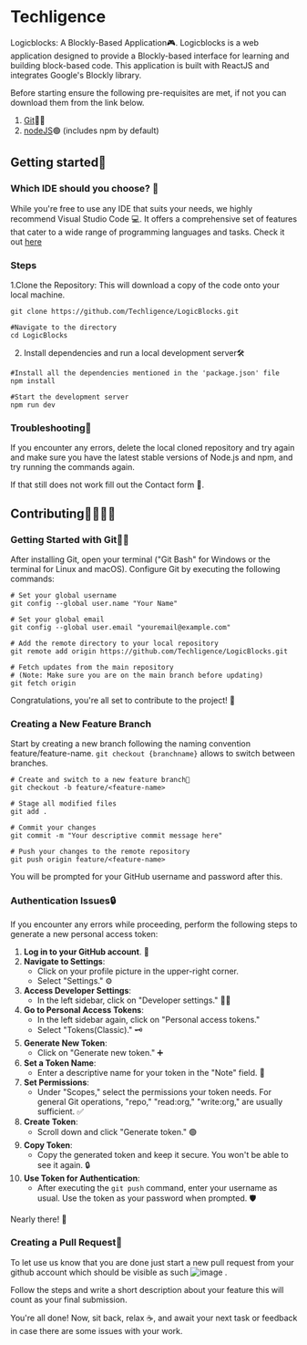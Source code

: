 # Techligence
Logicblocks: A Blockly-Based Application🎮.
Logicblocks is a web application designed to provide a Blockly-based interface for learning and building block-based code. This application is built with ReactJS and integrates Google's Blockly library.

Before starting ensure the following pre-requisites are met, if not you can download them from the link below.
1. [Git](https://git-scm.com/downloads)🐱‍💻
2. [nodeJS](https://nodejs.org/en/download)🟢 (includes npm by default)

## Getting started🌟

### Which IDE should you choose? 🤔
While you're free to use any IDE that suits your needs, we highly recommend Visual Studio Code 💻. It offers a comprehensive set of features that cater to a wide range of programming languages and tasks. Check it out [here](https://code.visualstudio.com/)

### Steps  
1.Clone the Repository: This will download a copy of the code onto your local machine.
```
git clone https://github.com/Techligence/LogicBlocks.git

#Navigate to the directory
cd LogicBlocks
```
2. Install dependencies and run a local development server🛠️ 
```
#Install all the dependencies mentioned in the 'package.json' file
npm install

#Start the development server
npm run dev
```
### Troubleshooting🚧

If you encounter any errors, delete the local cloned repository and try again and make sure you have the latest stable versions of Node.js and npm, and try running the commands again.

If that still does not work fill out the Contact form 📧.


## Contributing👩‍💻👨‍💻
### Getting Started with Git🐱‍👤
After installing Git, open your terminal ("Git Bash" for Windows or the terminal for Linux and macOS). Configure Git by executing the following commands:
```
# Set your global username
git config --global user.name "Your Name"

# Set your global email
git config --global user.email "youremail@example.com"

# Add the remote directory to your local repository
git remote add origin https://github.com/Techligence/LogicBlocks.git

# Fetch updates from the main repository
# (Note: Make sure you are on the main branch before updating)
git fetch origin

```
Congratulations, you're all set to contribute to the project! 🎉
### Creating a New Feature Branch

Start by creating a new branch following the naming convention feature/feature-name. ```git checkout {branchname}``` allows to switch between branches.
```
# Create and switch to a new feature branch🌿
git checkout -b feature/<feature-name>

# Stage all modified files
git add .

# Commit your changes
git commit -m "Your descriptive commit message here"

# Push your changes to the remote repository
git push origin feature/<feature-name>
```

You will be prompted for your GitHub username and password after this.

### Authentication Issues🔒
If you encounter any errors while proceeding, perform the following steps to generate a new personal access token:
1. **Log in to your GitHub account**. 👤
2. **Navigate to Settings**:
   - Click on your profile picture in the upper-right corner.
   - Select "Settings." ⚙️
3. **Access Developer Settings**:
   - In the left sidebar, click on "Developer settings." 👨‍💻
4. **Go to Personal Access Tokens**:
   - In the left sidebar again, click on "Personal access tokens."
   - Select "Tokens(Classic)." 🗝️
5. **Generate New Token**: 
   - Click on "Generate new token." ➕
6. **Set a Token Name**: 
   - Enter a descriptive name for your token in the "Note" field. 📝
7. **Set Permissions**: 
   - Under "Scopes," select the permissions your token needs. For general Git operations, "repo," "read:org," "write:org," are usually sufficient. ✅
8. **Create Token**: 
   - Scroll down and click "Generate token." 🟢
9. **Copy Token**: 
   - Copy the generated token and keep it secure. You won't be able to see it again. 🔒
10. **Use Token for Authentication**: 
    - After executing the `git push` command, enter your username as usual. Use the token as your password when prompted. 🛡️


Nearly there! 🌈

### Creating a Pull Request🤝
To let use us know that you are done just start a new pull request from your github account which should be visible as such 
![image](https://github.com/bhaveshsirvi/Techligence/assets/79744815/ac428199-9ee5-459b-afc2-be053c4b3d55) .

Follow the steps and write a short description about your feature this will count as your final submission.

You're all done! Now, sit back, relax ☕, and await your next task or feedback in case there are some issues with your work.
